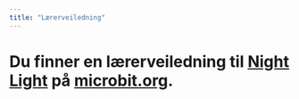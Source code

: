 ```yaml
---
title: "Lærerveiledning"
---
```


# Du finner en lærerveiledning til [Night Light](https://www.microbit.co.uk/blocks/lessons/night-light/activity) på [microbit.org](https://www.microbit.co.uk/blocks/lessons/night-light).

